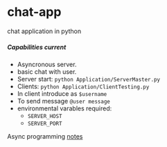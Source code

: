 # chat-app

chat application in python

##### Capabilities current
   - Asyncronous server.
   - basic chat with user.
   - Server start: `python Application/ServerMaster.py`
   - Clients: `python Application/ClientTesting.py`
   - In client introduce as `$username`
   - To send message `@user message`
   - environmental varables required:
       - `SERVER_HOST`
       - `SERVER_PORT`

Async programming [notes](https://github.com/pogo420/chat-app/wiki)
